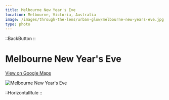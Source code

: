 ```yaml
---
title: Melbourne New Year's Eve
location: Melbourne, Victoria, Australia
image: /images/through-the-lens/urban-glow/melbourne-new-years-eve.jpg
type: photo
---
```


::BackButton
::

# Melbourne New Year's Eve

<a href="https://www.google.com/maps/search/?api=1&query=Green+Point+city+view+Brighton,+Victoria,+Australia" target="_blank" rel="noopener noreferrer">View on Google Maps</a>

![Melbourne New Year's Eve](/images/through-the-lens/urban-glow/melbourne-new-years-eve.jpg)

<div class="mb-8"></div>

::HorizontalRule
::

